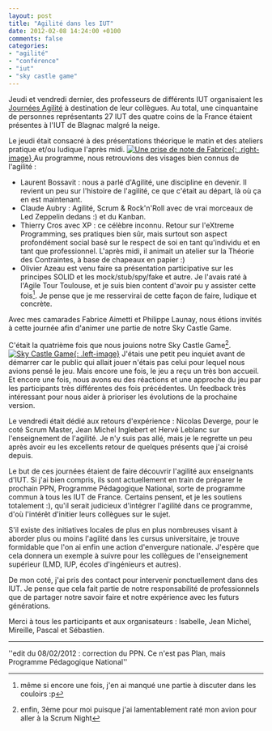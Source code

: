 ```yaml
---
layout: post
title: "Agilité dans les IUT"
date: 2012-02-08 14:24:00 +0100
comments: false
categories: 
- "agilité"
- "conférence"
- "iut"
- "sky castle game"
---
```

Jeudi et vendredi dernier, des professeurs de différents IUT organisaient les [Journées Agilité](http://algec.iut-blagnac.fr/jagile/projects/jagile1/wiki) à destination de leur collègues.
Au total, une cinquantaine de personnes représentants 27 IUT des quatre coins de la France étaient présentes à l'IUT de Blagnac malgré la neige.


Le jeudi était consacré à des présentations théorique le matin et des ateliers pratique et/ou ludique l'après midi.
[![Une prise de note de Fabrice](https://blog-img.crafting-labs.fr/2012.02.02_-_IUT_Journee_Agilite/.2012.02.02_-_IUT_-_Journee_Agilite.041_1_s.jpg){: .right-image}
](https://blog-img.crafting-labs.fr/2012.02.02_-_IUT_Journee_Agilite/2012.02.02_-_IUT_-_Journee_Agilite.041_1.jpg)
Au programme, nous retrouvions des visages bien connus de l'agilité : 

* Laurent Bossavit : nous a parlé d'Agilité, une discipline en devenir. Il revient un peu sur l'histoire de l'agilité, ce que c'était au départ, là où ça en est maintenant.
* Claude Aubry : Agilité, Scrum & Rock'n'Roll avec de vrai morceaux de Led Zeppelin dedans :) et du Kanban.
* Thierry Cros avec XP : ce célèbre inconnu. Retour sur l'eXtreme Programming, ses pratiques bien sûr, mais surtout son aspect profondément social basé sur le respect de soi en tant qu'individu et en tant que professionnel. L'après midi, il animait un atelier sur la Théorie des Contraintes, à base de chapeaux en papier :)
* Olivier Azeau est venu faire sa présentation participative sur les principes SOLID et les mock/stub/spy/fake et autre. Je l'avais raté à l'Agile Tour Toulouse, et je suis bien content d'avoir pu y assister cette fois[^1]. Je pense que je me resservirai de cette façon de faire, ludique et concrète.

Avec mes camarades Fabrice Aimetti et Philippe Launay, nous étions invités à cette journée afin d'animer une partie de notre Sky Castle Game.

C'était la quatrième fois que nous jouions notre Sky Castle Game[^2].
[![Sky Castle Game](https://blog-img.crafting-labs.fr/2012.02.02_-_IUT_Journee_Agilite/.2012.02.02_-_IUT_-_Journee_Agilite.102_1_s.jpg){: .left-image}](https://blog-img.crafting-labs.fr/2012.02.02_-_IUT_Journee_Agilite/2012.02.02_-_IUT_-_Journee_Agilite.102_1.jpg)
J'étais une petit peu inquiet avant de démarrer car le public qui allait jouer n'étais pas celui pour lequel nous avions pensé le jeu.
Mais encore une fois, le jeu a reçu un très bon accueil.
Et encore une fois, nous avons eu des réactions et une approche du jeu par les participants très différentes des fois précédentes.
Un feedback très intéressant pour nous aider à prioriser les évolutions de la prochaine version.

Le vendredi était dédié aux retours d'expérience : Nicolas Deverge, pour le coté Scrum Master, Jean Michel Inglebert et Hervé Leblanc sur l'enseignement de l'agilité.
Je n'y suis pas allé, mais je le regrette un peu après avoir eu les excellents retour de quelques présents que j'ai croisé depuis.

Le but de ces journées étaient de faire découvrir l'agilité aux enseignants d'IUT. 
Si j'ai bien compris, ils sont actuellement en train de préparer le prochain PPN, Programme Pédagogique National, sorte de programme commun à tous les IUT de France.
Certains pensent, et je les soutiens totalement :), qu'il serait judicieux d'intégrer l'agilité dans ce programme, d'où l'intérêt d'initier leurs collègues sur le sujet.

S'il existe des initiatives locales de plus en plus nombreuses visant à aborder plus ou moins l'agilité dans les cursus universitaire, je trouve formidable que l'on ai enfin une action d'envergure nationale. J'espère que cela donnera un exemple à suivre pour les collègues de l'enseignement supérieur (LMD, IUP, écoles d'ingénieurs et autres).

De mon coté, j'ai pris des contact pour intervenir ponctuellement dans des IUT.
Je pense que cela fait partie de notre responsabilité de professionnels que de partager notre savoir faire et notre expérience avec les futurs générations.

Merci à tous les participants et aux organisateurs : Isabelle, Jean Michel, Mireille, Pascal et Sébastien.

-----
''edit du 08/02/2012 : correction du PPN. Ce n'est pas Plan, mais Programme Pédagogique National''


[^1]: même si encore une fois, j'en ai manqué une partie à discuter dans les couloirs :p
[^2]: enfin, 3ème pour moi puisque j'ai lamentablement raté mon avion pour aller à la Scrum Night
